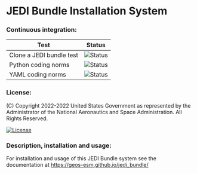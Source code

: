 # JEDI Bundle Installation System

### Continuous integration:

| Test      | Status  |
| --------- | --------|
| Clone a JEDI bundle test | ![Status](https://github.com/GEOS-ESM/jedi_bundle/actions/workflows/clone_a_jedi_bundle.yml/badge.svg) |
| Python coding norms | ![Status](https://github.com/GEOS-ESM/jedi_bundle/actions/workflows/python_coding_norms.yml/badge.svg) |
| YAML coding norms | ![Status](https://github.com/GEOS-ESM/jedi_bundle/actions/workflows/yaml_coding_norms.yml/badge.svg) |

### License:

(C) Copyright 2022-2022 United States Government as represented by the Administrator of the National
Aeronautics and Space Administration. All Rights Reserved.

[![License](https://img.shields.io/badge/License-Apache%202.0-blue.svg)](https://opensource.org/licenses/Apache-2.0)

### Description, installation and usage:

For installation and usage of this JEDI Bundle system see the documentation at https://geos-esm.github.io/jedi_bundle/
